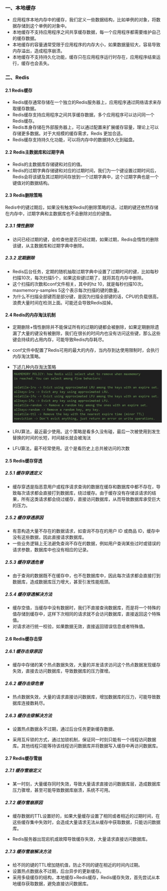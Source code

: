 ### 一、本地缓存

- 应用程序本地内存中的缓存，我们定义一些数据结构，比如单例的对象，将数据存储到这个单例的对象中。
- 本地缓存不支持应用程序之间共享缓存数据，每一个应用程序都需要维护自己的缓存数据。
- 本地缓存的容量通常受限于应用程序的内存大小，如果数据量较大，容易导致内存溢出，造成程序崩溃。
- 本地缓存不支持持久化功能，缓存只在应用程序运行时存在，应用程序结束运行，缓存也会丢失。

### 二、Redis

#### 2.1 Redis缓存

- Redis缓存通常存储在一个独立的Redis服务器上，应用程序通过网络请求来存取缓存数据。
- Redis缓存支持应用程序之间共享缓存数据，多个应用程序可以访问同一个Redis缓存。
- Redis本身存储在外部服务器上，可以通过配置来扩展缓存容量，理论上可以存储更多数据。对于大规模的缓存需求，Redis 更加合适。
- Redis缓存支持持久化功能，可以将内存中的数据持久化到磁盘。

#### 2.2 Redis主数据库和过期字典

- Redis的主数据库存储键和对应的值。
- Redis的过期字典存储键和对应的过期时间，我们为一个键设置过期时间后，Redis会将该键及其过期时间存放到一个过期字典中，这个过期字典也是一个键值对的数据结构。

#### 2.3 Redis删除策略

Redis中的键过期后，如果没有触发Redis的删除策略的话，过期的键还依然存储在内存中，过期字典和主数据库也不会删除对应的键值。

##### 2.3.1 惰性删除

- 访问已经过期的键，会检查他是否已经过期，如果过期，Redis会惰性的删除该键，从主数据库和过期字典中删除。

##### 2.3.2 定期删除

- Redis后台任务，定期的随机抽取过期字典中设置了过期时间的键，比如每秒扫描10次，每次扫描5个，如果这些键过期了，就将其在内存中删除。
- 这个扫描的次数和conf文件相关，其中的hz 10，就是每秒扫描10次。maxmemory-samples 5这个表示每次扫描的键的数量。
- 为什么不扫描全部键而是部分键，是因为扫描全部键的话，CPU的负载很高，浪费大量时间在检测上面。可能还会导致Redis挂掉。

#### 2.4 Redis的内存淘汰机制

- 定期删除+惰性删除并不能保证所有的过期的键都会被删除，如果定期删除遗漏了大量的键没有被删除，我们在很长的时间内也没有访问这些键，那么这些键会持续的占用内存，可能导致Redis内存耗尽。
- conf文件中配置了Redis可用的最大的内存，当内存到达使用限制时，会执行内存淘汰策略。
- 下述几种内存淘汰策略
  ![img](assets/wps1-1755590199830-1.jpg) 

- LRU算法，最近最少使用。这个策略是看多久没有碰，最后一次被使用到发生替换的时间的长短，时间越长就会被淘汰

- LFU算法，最不经常使用。这个是看历史上总共被访问的次数

#### 2.5 Redis缓存穿透

##### 2.5.1 缓存穿透定义

- 缓存穿透是指恶意用户或程序请求查询的数据在缓存和数据库中都不存在，导致每次请求都会直接打到数据库，绕过缓存。由于缓存没有存储该请求的结果，所有这类请求都会绕过缓存，直接访问数据库，从而导致数据库承受巨大的压力。

##### 2.5.2 缓存穿透原因

 - 有意构造大量不存在的数据请求，如查询不存在的用户 ID 或商品 ID，缓存中没有这些数据，因此直接请求数据库。
 - 一些业务逻辑上无法避免查询不存在的数据，例如用户查询某些过时或错误的请求参数，数据库中也没有相应的记录。

##### 2.5.3 缓存穿透危害

- 由于查询的数据既不在缓存中，也不在数据库中，因此每次请求都会直接打到数据库，造成数据库压力增大，甚至引发性能瓶颈。

##### 2.5.4 缓存穿透解决方法

- 缓存空值，当缓存中没有数据时，我们不直接查询数据库，而是将一个特殊的值存储到缓存中，这样下次相同的请求就不会访问数据库，直接返回这个特殊值。
- 对请求进行统一校验，如果数据无效，直接返回错误信息或者特殊值。

#### 2.6 Redis缓存击穿

##### 2.6.1 缓存击穿原因

- 缓存中存储的某个热点数据失效，大量的并发请求访问这个热点数据发现缓存失效，直接去访问数据库，导致数据库的压力骤增。

##### 2.6.2 缓存击穿危害

- 热点数据失效，大量的请求直接访问数据库，增加数据库的压力，可能导致数据库连接数耗尽。

##### 2.6.3 缓存击穿解决方法

- 设置热点数据永不过期，通过后台任务更新缓存数据、

- 采用互斥锁的方式，通过加锁机制，保证同一时刻只能有一个线程访问数据库。其他线程只能等待该线程访问数据库并将数据写入缓存中再访问数据库。

#### 2.7 Redis缓存雪崩

##### 2.7.1 缓存雪崩定义

- 某一时刻，大量缓存同时失效，导致大量请求直接访问数据库层，造成数据库压力骤增，甚至可能导致数据库崩溃，系统不可用。

##### 2.7.2 缓存雪崩原因

- 缓存数据的TTL设置好的，如果大量缓存设置了相同或者相近的过期时间，在这些缓存集中失效时，会造成大量请求无法从缓存中获取数据，只能访问数据库。

- Redis服务器出现宕机或故障导致缓存失效，大量请求直接访问数据库。

##### 2.7.3 缓存雪崩解决方法

- 给不同的键的TTL增加随机值，防止不同的键在相近的时间内过期。
- 设置热点数据永不过期，后台异步的更新缓存。
- 采用多级缓存的结构，本地缓存+Redis缓存，Redis缓存失效，首先尝试从本地缓存获取数据，避免直接访问数据库。
